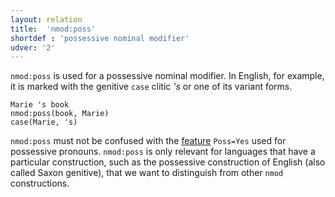 ```yaml
---
layout: relation
title:  'nmod:poss'
shortdef : 'possessive nominal modifier'
udver: '2'
---
```


`nmod:poss` is used for a possessive nominal modifier. In English, for example, it is marked with the genitive `case` clitic _'s_ or one of its variant forms.

~~~ sdparse
Marie 's book
nmod:poss(book, Marie)
case(Marie, 's)
~~~

`nmod:poss` must not be confused with the [feature](https://universaldependencies.org/en/feat/Poss.html) `Poss=Yes` used for possessive pronouns. 
`nmod:poss` is only relevant for languages that have a particular construction, such as the possessive construction of English (also called Saxon genitive), that we want to distinguish from other `nmod` constructions.

<!-- Interlanguage links updated Ne 5. května 2024, 18:21:24 CEST -->
